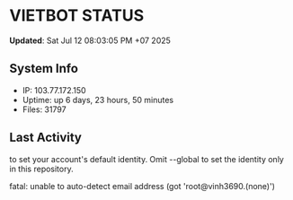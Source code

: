 # VIETBOT STATUS
**Updated**: Sat Jul 12 08:03:05 PM +07 2025

## System Info
- IP: 103.77.172.150
- Uptime: up 6 days, 23 hours, 50 minutes
- Files: 31797

## Last Activity

to set your account's default identity.
Omit --global to set the identity only in this repository.

fatal: unable to auto-detect email address (got 'root@vinh3690.(none)')

